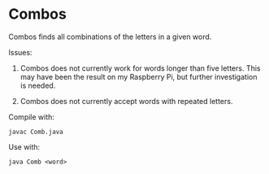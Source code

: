 # Combos

Combos finds all combinations of the letters in a given word.

Issues:

1. Combos does not currently work for words longer than five letters. This
may have been the result on my Raspberry Pi, but further investigation is needed.

2. Combos does not currently accept words with repeated letters.

Compile with:

```
javac Comb.java
```

Use with:
```
java Comb <word>
```
